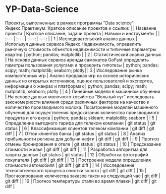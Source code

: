 # YP-Data-Science
Проекты, выполненные в рамках программы "Data science" Яндекс.Практикум: Краткое описание проектов и ссылки:
|  | Название проекта | Краткое описание, задачи проекта | Навыки и инструменты |
| :---         | :---         |     :---:      |          ---: |
| 1 | Исследовательский анализ данных   | Используя данные сервиса Яндекс.Недвижимость, определить рыночную стоимость объектов недвижимости и типичные параметры квартир  | python; pandas; matplotlib    |
| 2 | Статистический анализ данных   |  На основе данных сервиса аренды самокатов GoFast определить паметры пользования услугами и проверить гипотезы  | python; pandas; scipy; math; matplotlib; seaborn; plotly|
| 3 | Исследование рынка компьютерных игр  | Анализ продажах игр на основе исторических данных из открытых источников, оценок пользователей и экспертов, информации о жанрах и платформах | python; pandas; scipy; math; matplotlib; seaborn; plotly |
| 4 | Линейные модели в машинном обучении  | На основе данных молочного хозяйства "Вольный луг" исследовать закономерности влияния среди различных факторов на качество и количество производимого молока. Посмтроение моделей машинного обучения для осуществления предсказания количества производимого продукта и его вкуса    | python; pandas; sklearn; matplotlib; seaborn  |
| 5 | Определение выгодного тарифа для телеком компании | git status     | git status    |
| 6 | Классификаиция клиентов телеком компании  | git diff       | git diff      |
| 7 | Отток клиентов банка | git status     | git status    |
| 8 | Анализ прибыльности региона для добычи нефти  | git diff       | git diff      |
| 9 | Прогноз отмены бронирования в отеле | git status     | git status    |
| 10 | Предсказание стоимости жилья  | git diff       | git diff      |
| 11 | Разработка алгоритма для защиты данных | git status     | git status    |
| 12 | Обработка фотографий покупателя   | git diff       | git diff      |
| 13 | Построение модели определения стоимости автомобиля   | git diff       | git diff      |
| 14 | Исследование технологического процесса очистки золота   | git diff       | git diff      |
| 15 | Прогнозирование количества заказов такси на следующий час   | git diff       | git diff      |
| 16 | Прогноз температуры стали во время плавки   | git diff       | git diff      |
